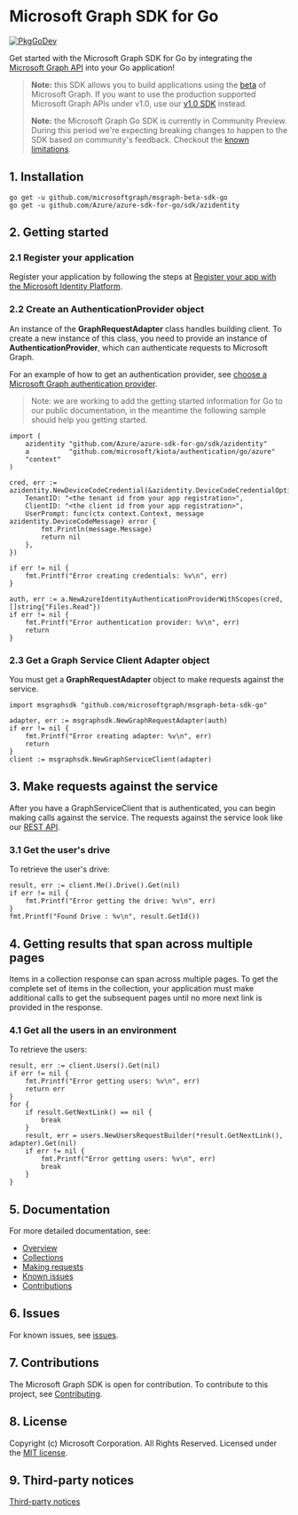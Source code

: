 # Microsoft Graph SDK for Go

[![PkgGoDev](https://pkg.go.dev/badge/github.com/microsoftgraph/msgraph-beta-sdk-go/)](https://pkg.go.dev/github.com/microsoftgraph/msgraph-beta-sdk-go/)

Get started with the Microsoft Graph SDK for Go by integrating the [Microsoft Graph API](https://docs.microsoft.com/graph/overview) into your Go application!

> **Note:** this SDK allows you to build applications using the [beta](https://docs.microsoft.com/en-us/graph/use-the-api#version) of Microsoft Graph. If you want to use the production supported Microsoft Graph APIs under v1.0, use our [v1.0 SDK](https://github.com/microsoftgraph/msgraph-sdk-go) instead.
>
> **Note:** the Microsoft Graph Go SDK is currently in Community Preview. During this period we're expecting breaking changes to happen to the SDK based on community's feedback. Checkout the [known limitations](https://github.com/microsoftgraph/msgraph-sdk-go-core/issues/1).

## 1. Installation

```Shell
go get -u github.com/microsoftgraph/msgraph-beta-sdk-go
go get -u github.com/Azure/azure-sdk-for-go/sdk/azidentity
```

## 2. Getting started

### 2.1 Register your application

Register your application by following the steps at [Register your app with the Microsoft Identity Platform](https://docs.microsoft.com/graph/auth-register-app-v2).

### 2.2 Create an AuthenticationProvider object

An instance of the **GraphRequestAdapter** class handles building client. To create a new instance of this class, you need to provide an instance of **AuthenticationProvider**, which can authenticate requests to Microsoft Graph.

For an example of how to get an authentication provider, see [choose a Microsoft Graph authentication provider](https://docs.microsoft.com/graph/sdks/choose-authentication-providers?tabs=Go).

> Note: we are working to add the getting started information for Go to our public documentation, in the meantime the following sample should help you getting started.

```Golang
import (
    azidentity "github.com/Azure/azure-sdk-for-go/sdk/azidentity"
    a          "github.com/microsoft/kiota/authentication/go/azure"
    "context"
)

cred, err := azidentity.NewDeviceCodeCredential(&azidentity.DeviceCodeCredentialOptions{
    TenantID: "<the tenant id from your app registration>",
    ClientID: "<the client id from your app registration>",
    UserPrompt: func(ctx context.Context, message azidentity.DeviceCodeMessage) error {
        fmt.Println(message.Message)
        return nil
    },
})

if err != nil {
    fmt.Printf("Error creating credentials: %v\n", err)
}

auth, err := a.NewAzureIdentityAuthenticationProviderWithScopes(cred, []string{"Files.Read"})
if err != nil {
    fmt.Printf("Error authentication provider: %v\n", err)
    return
}
```

### 2.3 Get a Graph Service Client Adapter object

You must get a **GraphRequestAdapter** object to make requests against the service.

```Golang
import msgraphsdk "github.com/microsoftgraph/msgraph-beta-sdk-go"

adapter, err := msgraphsdk.NewGraphRequestAdapter(auth)
if err != nil {
    fmt.Printf("Error creating adapter: %v\n", err)
    return
}
client := msgraphsdk.NewGraphServiceClient(adapter)
```

## 3. Make requests against the service

After you have a GraphServiceClient that is authenticated, you can begin making calls against the service. The requests against the service look like our [REST API](https://docs.microsoft.com/graph/api/overview?view=graph-rest-beta).

### 3.1 Get the user's drive

To retrieve the user's drive:

```Golang
result, err := client.Me().Drive().Get(nil)
if err != nil {
    fmt.Printf("Error getting the drive: %v\n", err)
}
fmt.Printf("Found Drive : %v\n", result.GetId())
```

## 4. Getting results that span across multiple pages

Items in a collection response can span across multiple pages. To get the complete set of items in the collection, your application must make additional calls to get the subsequent pages until no more next link is provided in the response.

### 4.1 Get all the users in an environment

To retrieve the users:

```Golang
result, err := client.Users().Get(nil)
if err != nil {
    fmt.Printf("Error getting users: %v\n", err)
    return err
}
for {
    if result.GetNextLink() == nil {
        break
    }
    result, err = users.NewUsersRequestBuilder(*result.GetNextLink(), adapter).Get(nil)
    if err != nil {
        fmt.Printf("Error getting users: %v\n", err)
        break
    }
}
```

## 5. Documentation

For more detailed documentation, see:

* [Overview](https://docs.microsoft.com/graph/overview)
* [Collections](https://docs.microsoft.com/graph/sdks/paging)
* [Making requests](https://docs.microsoft.com/graph/sdks/create-requests)
* [Known issues](https://github.com/MicrosoftGraph/msgraph-beta-sdk-go/issues)
* [Contributions](https://github.com/microsoftgraph/msgraph-beta-sdk-go/blob/main/CONTRIBUTING.md)

## 6. Issues

For known issues, see [issues](https://github.com/MicrosoftGraph/msgraph-beta-sdk-go/issues).

## 7. Contributions

The Microsoft Graph SDK is open for contribution. To contribute to this project, see [Contributing](https://github.com/microsoftgraph/msgraph-beta-sdk-go/blob/main/CONTRIBUTING.md).

## 8. License

Copyright (c) Microsoft Corporation. All Rights Reserved. Licensed under the [MIT license](LICENSE).

## 9. Third-party notices

[Third-party notices](THIRD%20PARTY%20NOTICES)

